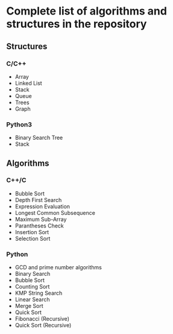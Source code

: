 # Complete list of algorithms and structures in the repository

## Structures

### C/C++

- Array
- Linked List
- Stack
- Queue
- Trees
- Graph

### Python3

- Binary Search Tree
- Stack

## Algorithms

### C++/C

- Bubble Sort
- Depth First Search
- Expression Evaluation
- Longest Common Subsequence
- Maximum Sub-Array
- Parantheses Check
- Insertion Sort
- Selection Sort

### Python

- GCD and prime number algorithms
- Binary Search
- Bubble Sort
- Counting Sort
- KMP String Search
- Linear Search
- Merge Sort
- Quick Sort
- Fibonacci (Recursive)
- Quick Sort (Recursive)
